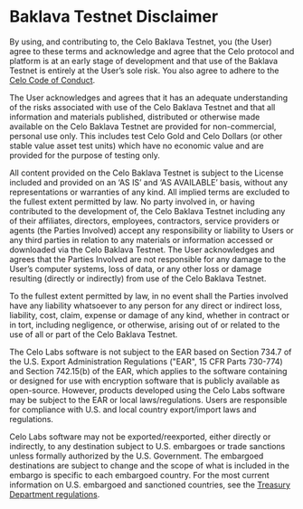 # Baklava Testnet Disclaimer

By using, and contributing to, the Celo Baklava Testnet, you \(the User\) agree to these terms and acknowledge and agree that the Celo protocol and platform is at an early stage of development and that use of the Baklava Testnet is entirely at the User’s sole risk. You also agree to adhere to the [Celo Code of Conduct](https://app.gitbook.com/@celo-org/s/docs/community/code-of-conduct).

The User acknowledges and agrees that it has an adequate understanding of the risks associated with use of the Celo Baklava Testnet and that all information and materials published, distributed or otherwise made available on the Celo Baklava Testnet are provided for non-commercial, personal use only. This includes test Celo Gold and Celo Dollars \(or other stable value asset test units\) which have no economic value and are provided for the purpose of testing only.

All content provided on the Celo Baklava Testnet is subject to the License included and provided on an ‘AS IS’ and ‘AS AVAILABLE’ basis, without any representations or warranties of any kind. All implied terms are excluded to the fullest extent permitted by law. No party involved in, or having contributed to the development of, the Celo Baklava Testnet including any of their affiliates, directors, employees, contractors, service providers or agents \(the Parties Involved\) accept any responsibility or liability to Users or any third parties in relation to any materials or information accessed or downloaded via the Celo Baklava Testnet. The User acknowledges and agrees that the Parties Involved are not responsible for any damage to the User’s computer systems, loss of data, or any other loss or damage resulting \(directly or indirectly\) from use of the Celo Baklava Testnet.

To the fullest extent permitted by law, in no event shall the Parties involved have any liability whatsoever to any person for any direct or indirect loss, liability, cost, claim, expense or damage of any kind, whether in contract or in tort, including negligence, or otherwise, arising out of or related to the use of all or part of the Celo Baklava Testnet.

The Celo Labs software is not subject to the EAR based on Section 734.7 of the U.S. Export Administration Regulations \("EAR", 15 CFR Parts 730-774\) and Section 742.15\(b\) of the EAR, which applies to the software containing or designed for use with encryption software that is publicly available as open-source. However, products developed using the Celo Labs software may be subject to the EAR or local laws/regulations. Users are responsible for compliance with U.S. and local country export/import laws and regulations.

Celo Labs software may not be exported/reexported, either directly or indirectly, to any destination subject to U.S. embargoes or trade sanctions unless formally authorized by the U.S. Government. The embargoed destinations are subject to change and the scope of what is included in the embargo is specific to each embargoed country. For the most current information on U.S. embargoed and sanctioned countries, see the [Treasury Department regulations](https://www.treasury.gov/resource-center/sanctions/Programs/Pages/Programs.aspx).
